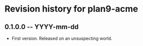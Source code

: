# Revision history for plan9-acme

## 0.1.0.0 -- YYYY-mm-dd

* First version. Released on an unsuspecting world.

